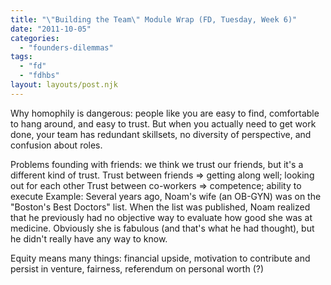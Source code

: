 ```yaml
---
title: "\"Building the Team\" Module Wrap (FD, Tuesday, Week 6)"
date: "2011-10-05"
categories: 
  - "founders-dilemmas"
tags: 
  - "fd"
  - "fdhbs"
layout: layouts/post.njk
---
```


Why homophily is dangerous: people like you are easy to find, comfortable to hang around, and easy to trust. But when you actually need to get work done, your team has redundant skillsets, no diversity of perspective, and confusion about roles.

Problems founding with friends: we think we trust our friends, but it's a different kind of trust. Trust between friends => getting along well; looking out for each other Trust between co-workers => competence; ability to execute Example: Several years ago, Noam's wife (an OB-GYN) was on the "Boston's Best Doctors" list. When the list was published, Noam realized that he previously had no objective way to evaluate how good she was at medicine. Obviously she is fabulous (and that's what he had thought), but he didn't really have any way to know.

Equity means many things: financial upside, motivation to contribute and persist in venture, fairness, referendum on personal worth (?)
